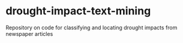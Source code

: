 # drought-impact-text-mining
Repository on code for classifying and locating drought impacts from newspaper articles
